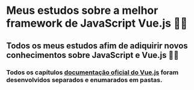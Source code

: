 # Meus estudos sobre a melhor framework de JavaScript Vue.js 💚📗
## Todos os meus estudos afim de adiquirir novos conhecimentos sobre JavaScript e Vue.js 👨‍💻

### Todos os capítulos [documentação oficial do Vue.js](https://br.vuejs.org/v2/guide) foram desenvolvidos separados e enumarados em pastas.